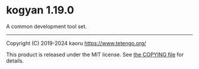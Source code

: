 kogyan 1.19.0
=============

A common development tool set.

---

Copyright (C) 2019-2024 kaoru  https://www.tetengo.org/

This product is released under the MIT license.
See [the COPYING file](https://github.com/tetengo/kogyan.cpp/blob/master/COPYING)
for details.
